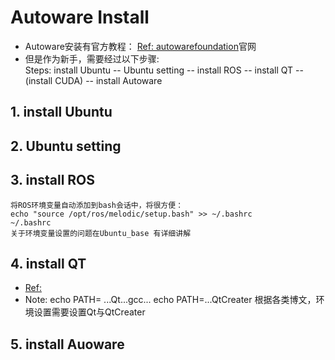 # Autoware Install

- Autoware安装有官方教程：
             [Ref: autowarefoundation](https://gitlab.com/autowarefoundation/autoware.ai/autoware/-/wikis/Source-Build)官网
- 但是作为新手，需要经过以下步骤:<br>
             Steps: install Ubuntu -- Ubuntu setting -- install ROS -- install QT --(install CUDA) -- install Autoware
        
## 1. install Ubuntu

## 2. Ubuntu setting
## 3. install ROS
```
将ROS环境变量自动添加到bash会话中，将很方便：
echo "source /opt/ros/melodic/setup.bash" >> ~/.bashrc
~/.bashrc
关于环境变量设置的问题在Ubuntu_base 有详细讲解
```
## 4. install QT

- [Ref:](https://blog.csdn.net/luoffy555/article/details/103251712)
- Note: 
                  echo PATH= ...Qt...gcc...
                  echo PATH=...QtCreater
      根据各类博文，环境设置需要设置Qt与QtCreater
## 5. install Auoware


```



```

